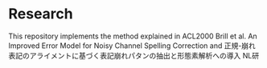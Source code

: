 Research
========
This repository implements the method explained in ACL2000 Brill et al. An Improved Error Model for Noisy Channel Spelling Correction and 正規-崩れ表記のアライメントに基づく表記崩れパタンの抽出と形態素解析への導入 NL研
